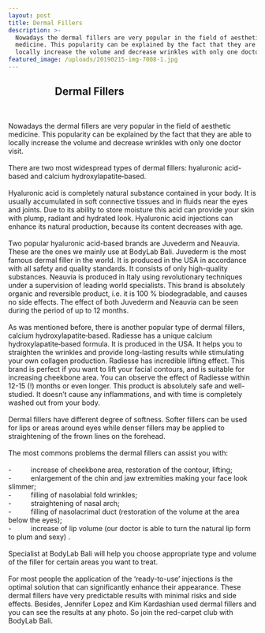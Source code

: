 ```yaml
---
layout: post
title: Dermal Fillers
description: >-
  Nowadays the dermal fillers are very popular in the field of aesthetic
  medicine. This popularity can be explained by the fact that they are able to
  locally increase the volume and decrease wrinkles with only one doctor visit.
featured_image: /uploads/20190215-img-7008-1.jpg
---
```


## &nbsp; &nbsp; &nbsp; &nbsp; &nbsp; &nbsp; &nbsp; &nbsp; &nbsp; &nbsp;Dermal Fillers

&nbsp;

<div>Nowadays the dermal fillers are very popular in the field of aesthetic medicine. This popularity can be explained by the fact that they are able to locally increase the volume and decrease wrinkles with only one doctor visit.</div>

<div>&nbsp;</div>

<div>There are two most widespread types of dermal fillers: hyaluronic acid-based and calcium hydroxylapatite‑based.</div>

<div>&nbsp;</div>

<div>Hyaluronic acid is completely natural substance contained in your body. It is usually accumulated in soft connective tissues and in fluids near the eyes and joints. Due to its ability to store moisture this acid can provide your skin with plump, radiant and hydrated look. Hyaluronic acid injections can enhance its natural production, because its content decreases with age.</div>

<div>&nbsp;</div>

<div>Two popular hyaluronic acid-based brands are Juvederm and Neauvia. These are the ones we mainly use at BodyLab Bali. Juvederm is the most famous dermal filler in the world. It is produced in the USA in accordance with all safety and quality standards. It consists of only high-quality substances. Neauvia is produced in Italy using revolutionary techniques under a supervision of leading world specialists. This brand is absolutely organic and reversible product, i.e. it is 100 % biodegradable, and causes no side effects. The effect of both Juvederm and Neauvia can be seen during the period of up to 12 months. &nbsp;&nbsp;</div>

<div>&nbsp;</div>

<div>As was mentioned before, there is another popular type of dermal fillers, calcium hydroxylapatite‑based. Radiesse has a unique calcium hydroxylapatite‑based formula. It is produced in the USA. It helps you to straighten the wrinkles and provide long-lasting results while stimulating your own collagen production. Radiesse has incredible lifting effect. This brand is perfect if you want to lift your facial contours, and is suitable for increasing cheekbone area. You can observe the effect of Radiesse within 12-15 (!) months or even longer. This product is absolutely safe and well-studied. It doesn&rsquo;t cause any inflammations, and with time is completely washed out from your body.</div>

<div>&nbsp;</div>

<div>Dermal fillers have different degree of softness. Softer fillers can be used for lips or areas around eyes while denser fillers may be applied to straightening of the frown lines on the forehead.</div>

<div>&nbsp;</div>

<div>The most commons problems the dermal fillers can assist you with:</div>

<div>&nbsp;</div>

<div>-&nbsp; &nbsp; &nbsp; &nbsp; &nbsp; increase of cheekbone area, restoration of the contour, lifting;</div>

<div>-&nbsp; &nbsp; &nbsp; &nbsp; &nbsp; enlargement of the chin and jaw extremities making your face look slimmer;</div>

<div>-&nbsp; &nbsp; &nbsp; &nbsp; &nbsp; filling of nasolabial fold wrinkles;</div>

<div>-&nbsp; &nbsp; &nbsp; &nbsp; &nbsp; straightening of nasal arch;</div>

<div>-&nbsp; &nbsp; &nbsp; &nbsp; &nbsp; filling of nasolacrimal duct (restoration of the volume at the area below the eyes);</div>

<div>-&nbsp; &nbsp; &nbsp; &nbsp; &nbsp; increase of lip volume (our doctor is able to turn the natural lip form to plum and sexy) .</div>

<div>&nbsp;</div>

<div>Specialist at BodyLab Bali will help you choose appropriate type and volume of the filler for certain areas you want to treat.</div>

<div>&nbsp;</div>

<div>For most people the application of the &lsquo;ready-to-use&rsquo; injections is the optimal solution that can significantly enhance their appearance. These dermal fillers have very predictable results with minimal risks and side effects. Besides, Jennifer Lopez and Kim Kardashian used dermal fillers and you can see the results at any photo. So join the red-carpet club with BodyLab Bali. &nbsp;&nbsp;&nbsp;</div>